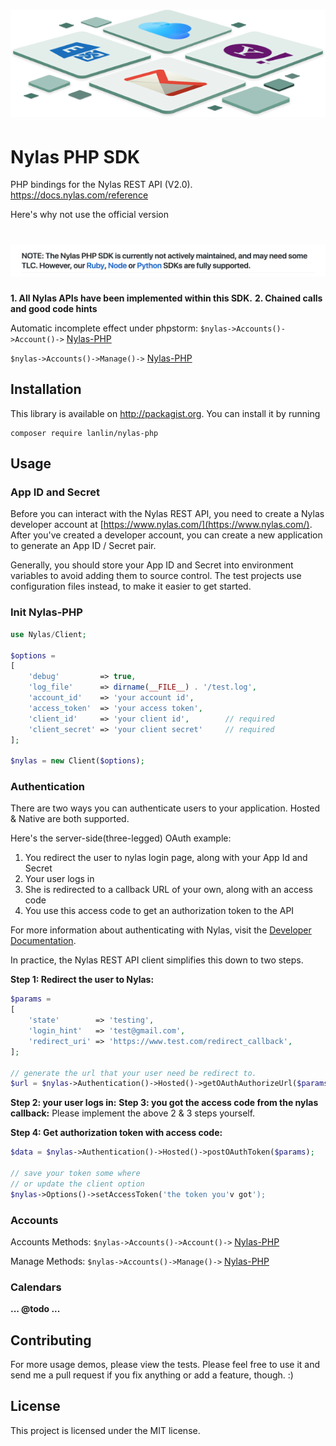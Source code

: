 # [![Nylas-PHP](media/nylas-php.png)](https://github.com/lanlin/nylas-php)

# Nylas PHP SDK

PHP bindings for the Nylas REST API (V2.0). https://docs.nylas.com/reference

Here's why not use the official version
# [![Nylas-Official](media/not-use.png)](https://github.com/nylas/nylas-php)

**1. All Nylas APIs have been implemented within this SDK.**
**2. Chained calls and good code hints**

Automatic incomplete effect under phpstorm:
`$nylas->Accounts()->Account()->`
[Nylas-PHP](media/nylas-php.png)

`$nylas->Accounts()->Manage()->`
[Nylas-PHP](media/nylas-php.png)


## Installation

This library is available on http://packagist.org. You can install it by running

```shell
composer require lanlin/nylas-php
```


## Usage

### App ID and Secret

Before you can interact with the Nylas REST API,
you need to create a Nylas developer account at [https://www.nylas.com/](https://www.nylas.com/).
After you've created a developer account, you can create a new application to generate an App ID / Secret pair.

Generally, you should store your App ID and Secret into environment variables to avoid adding them to source control.
The test projects use configuration files instead, to make it easier to get started.

### Init Nylas-PHP

```php
use Nylas/Client;

$options =
[
    'debug'         => true,
    'log_file'      => dirname(__FILE__) . '/test.log',
    'account_id'    => 'your account id',
    'access_token'  => 'your access token',
    'client_id'     => 'your client id',        // required
    'client_secret' => 'your client secret'     // required
];

$nylas = new Client($options);
```


### Authentication

There are two ways you can authenticate users to your application.
Hosted & Native are both supported.

Here's the server-side(three-legged) OAuth example:

1. You redirect the user to nylas login page, along with your App Id and Secret
2. Your user logs in
3. She is redirected to a callback URL of your own, along with an access code
4. You use this access code to get an authorization token to the API

For more information about authenticating with Nylas,
visit the [Developer Documentation](https://docs.nylas.com/reference#authentication).

In practice, the Nylas REST API client simplifies this down to two steps.

**Step 1: Redirect the user to Nylas:**

```php
$params =
[
    'state'        => 'testing',
    'login_hint'   => 'test@gmail.com',
    'redirect_uri' => 'https://www.test.com/redirect_callback',
];

// generate the url that your user need be redirect to.
$url = $nylas->Authentication()->Hosted()->getOAuthAuthorizeUrl($params);
```

**Step 2: your user logs in:**
**Step 3: you got the access code from the nylas callback:**
Please implement the above 2 & 3 steps yourself.

**Step 4: Get authorization token with access code:**

```php
$data = $nylas->Authentication()->Hosted()->postOAuthToken($params);

// save your token some where
// or update the client option
$nylas->Options()->setAccessToken('the token you'v got');
```


### Accounts

Accounts Methods:
`$nylas->Accounts()->Account()->`
[Nylas-PHP](media/nylas-php.png)

Manage Methods:
`$nylas->Accounts()->Manage()->`
[Nylas-PHP](media/nylas-php.png)


### Calendars
**... @todo ...**


## Contributing

For more usage demos, please view the tests.
Please feel free to use it and send me a pull request if you fix anything or add a feature, though. :)


## License

This project is licensed under the MIT license.
